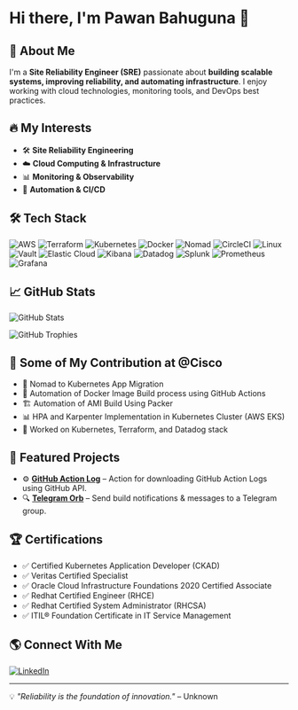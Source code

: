 # Hi there, I'm Pawan Bahuguna 👋

## 🚀 About Me
I'm a **Site Reliability Engineer (SRE)** passionate about **building scalable systems, improving reliability, and automating infrastructure**. I enjoy working with cloud technologies, monitoring tools, and DevOps best practices.

## 🔥 My Interests
- 🛠️ **Site Reliability Engineering**
- ☁️ **Cloud Computing & Infrastructure**
- 📊 **Monitoring & Observability**
- 🔄 **Automation & CI/CD**

## 🛠️ Tech Stack
![AWS](https://img.shields.io/badge/AWS-232F3E?style=for-the-badge&logo=amazon-aws&logoColor=white)
![Terraform](https://img.shields.io/badge/Terraform-623CE4?style=for-the-badge&logo=terraform&logoColor=white)
![Kubernetes](https://img.shields.io/badge/Kubernetes-326CE5?style=for-the-badge&logo=kubernetes&logoColor=white)
![Docker](https://img.shields.io/badge/Docker-2496ED?style=for-the-badge&logo=docker&logoColor=white)
![Nomad](https://img.shields.io/badge/Nomad-00C7B7?style=for-the-badge&logo=nomad&logoColor=white)
![CircleCI](https://img.shields.io/badge/CircleCI-343434?style=for-the-badge&logo=circleci&logoColor=white)
![Linux](https://img.shields.io/badge/Linux-FCC624?style=for-the-badge&logo=linux&logoColor=black)
![Vault](https://img.shields.io/badge/Vault-000000?style=for-the-badge&logo=vault&logoColor=white)
![Elastic Cloud](https://img.shields.io/badge/Elastic%20Cloud-005571?style=for-the-badge&logo=elastic&logoColor=white)
![Kibana](https://img.shields.io/badge/Kibana-E8478B?style=for-the-badge&logo=kibana&logoColor=white)
![Datadog](https://img.shields.io/badge/Datadog-632CA6?style=for-the-badge&logo=datadog&logoColor=white)
![Splunk](https://img.shields.io/badge/Splunk-000000?style=for-the-badge&logo=splunk&logoColor=white)
![Prometheus](https://img.shields.io/badge/Prometheus-E6522C?style=for-the-badge&logo=prometheus&logoColor=white)
![Grafana](https://img.shields.io/badge/Grafana-F46800?style=for-the-badge&logo=grafana&logoColor=white)

## 📈 GitHub Stats
![GitHub Stats](https://github-readme-stats.vercel.app/api?username=pawanbahuguna&show_icons=true&theme=dark)
<!--
![Top Langs](https://github-readme-stats.vercel.app/api/top-langs/?username=pawanbahuguna&layout=compact&theme=dark)
![GitHub Streak](https://github-readme-streak-stats.herokuapp.com/?user=pawanbahuguna&theme=dark)
![Company Contributions](https://img.shields.io/badge/Contributions-1020-blue?style=for-the-badge)
-->

![GitHub Trophies](https://github-profile-trophy.vercel.app/?username=pawanbahuguna&theme=darkhub)


## 🏢 Some of My Contribution at @Cisco
- 🚀 Nomad to Kubernetes App Migration
- 🤖 Automation of Docker Image Build process using GitHub Actions
- 🏗️ Automation of AMI Build Using Packer
- 📊 HPA and Karpenter Implementation in Kubernetes Cluster (AWS EKS)
- 🔧 Worked on Kubernetes, Terraform, and Datadog stack


## 📌 Featured Projects
- ⚙️ **[GitHub Action Log](https://github.com/pawanbahuguna/action-logs)** – Action for downloading GitHub Action Logs using GitHub API.
- 🔍 **[Telegram Orb](https://github.com/pawanbahuguna/telegramorb)** – Send build notifications & messages to a Telegram group.

## 🏆 Certifications
- ✅ Certified Kubernetes Application Developer (CKAD)
- ✅ Veritas Certified Specialist
- ✅ Oracle Cloud Infrastructure Foundations 2020 Certified Associate
- ✅ Redhat Certified Engineer (RHCE)
- ✅ Redhat Certified System Administrator (RHCSA)
- ✅ ITIL® Foundation Certificate in IT Service Management




## 🌎 Connect With Me

[![LinkedIn](https://img.shields.io/badge/LinkedIn-0A66C2?style=for-the-badge&logo=linkedin&logoColor=white)](https://www.linkedin.com/in/pawanbahuguna/)


---
💡 *"Reliability is the foundation of innovation."* – Unknown


<!--
**pawanbahuguna/pawanbahuguna** is a ✨ _special_ ✨ repository because its `README.md` (this file) appears on your GitHub profile.

Here are some ideas to get you started:

- 🔭 I’m currently working on ...
- 🌱 I’m currently learning ...
- 👯 I’m looking to collaborate on ...
- 🤔 I’m looking for help with ...
- 💬 Ask me about ...
- 📫 How to reach me: ...
- 😄 Pronouns: ...
- ⚡ Fun fact: ...
-->
